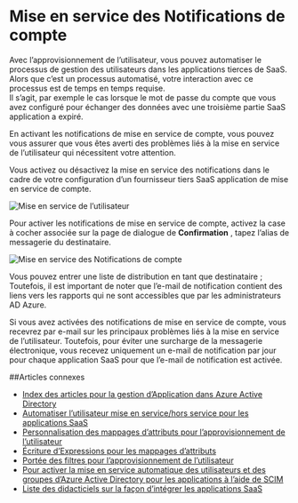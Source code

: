 <properties
    pageTitle="Mise en service des notifications de compte | Microsoft Azure"
    description="Apprenez à vous assurer que vous êtes averti des problèmes liés à la mise en service de l’utilisateur qui requièrent votre attention en activant les notifications de mise en service de compte."
    services="active-directory"
    documentationCenter=""
    authors="markusvi"
    manager="femila"
    editor=""/>

<tags
    ms.service="active-directory"
    ms.workload="identity"
    ms.tgt_pltfrm="na"
    ms.devlang="na"
    ms.topic="article"
    ms.date="10/10/2016"
    ms.author="markusvi"/>


# <a name="account-provisioning-notifications"></a>Mise en service des Notifications de compte

Avec l’approvisionnement de l’utilisateur, vous pouvez automatiser le processus de gestion des utilisateurs dans les applications tierces de SaaS. <br>
Alors que c’est un processus automatisé, votre interaction avec ce processus est de temps en temps requise. <br>
Il s’agit, par exemple le cas lorsque le mot de passe du compte que vous avez configuré pour échanger des données avec une troisième partie SaaS application a expiré. 

En activant les notifications de mise en service de compte, vous pouvez vous assurer que vous êtes averti des problèmes liés à la mise en service de l’utilisateur qui nécessitent votre attention.

Vous activez ou désactivez la mise en service des notifications dans le cadre de votre configuration d’un fournisseur tiers SaaS application de mise en service de compte.

![Mise en service de l’utilisateur][1] 



Pour activer les notifications de mise en service de compte, activez la case à cocher associée sur la page de dialogue de **Confirmation** , tapez l’alias de messagerie du destinataire.

![Mise en service des Notifications de compte][2]
 


Vous pouvez entrer une liste de distribution en tant que destinataire ; Toutefois, il est important de noter que l’e-mail de notification contient des liens vers les rapports qui ne sont accessibles que par les administrateurs AD Azure.

Si vous avez activées des notifications de mise en service de compte, vous recevrez par e-mail sur les principaux problèmes liés à la mise en service de l’utilisateur. Toutefois, pour éviter une surcharge de la messagerie électronique, vous recevez uniquement un e-mail de notification par jour pour chaque application SaaS pour que l’e-mail de notification est activée.


##<a name="related-articles"></a>Articles connexes

- [Index des articles pour la gestion d’Application dans Azure Active Directory](active-directory-apps-index.md)
- [Automatiser l’utilisateur mise en service/hors service pour les applications SaaS](active-directory-saas-app-provisioning.md)
- [Personnalisation des mappages d’attributs pour l’approvisionnement de l’utilisateur](active-directory-saas-customizing-attribute-mappings.md)
- [Écriture d’Expressions pour les mappages d’attributs](active-directory-saas-writing-expressions-for-attribute-mappings.md)
- [Portée des filtres pour l’approvisionnement de l’utilisateur](active-directory-saas-scoping-filters.md)
- [Pour activer la mise en service automatique des utilisateurs et des groupes d’Azure Active Directory pour les applications à l’aide de SCIM](active-directory-scim-provisioning.md)
- [Liste des didacticiels sur la façon d’intégrer les applications SaaS](active-directory-saas-tutorial-list.md)



<!--Image references-->
[1]: ./media/active-directory-saas-account-provisioning-notifications/ic766307.png
[2]: ./media/active-directory-saas-account-provisioning-notifications/ic766308.png